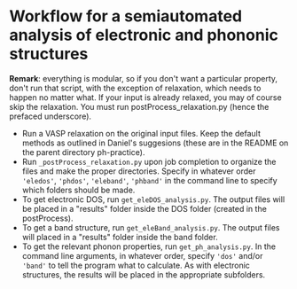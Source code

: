 # Workflow for a semiautomated analysis of electronic and phononic structures

**Remark**: everything is modular, so if you don't want a particular property, don't run that script, with the exception of relaxation, which needs to happen no matter what. If your input is already relaxed, you may of course skip the relaxation. You must run postProcess_relaxation.py (hence the prefaced underscore).

* Run a VASP relaxation on the original input files. Keep the default methods as outlined in Daniel's suggesions (these are in the README on the parent directory ph-practice).
* Run `_postProcess_relaxation.py` upon job completion to organize the files and make the proper directories. Specify in whatever order `'eledos'`, `'phdos'`, `'eleband'`, `'phband'` in the command line to specify which folders should be made.
* To get electronic DOS, run `get_eleDOS_analysis.py`. The output files will be placed in a "results" folder inside the DOS folder (created in the postProcess).
* To get a band structure, run `get_eleBand_analysis.py`. The output files will placed in a "results" folder inside the band folder.
* To get the relevant phonon properties, run `get_ph_analysis.py`. In the command line arguments, in whatever order, specify `'dos'` and/or `'band'` to tell the program what to calculate. As with electronic structures, the results will be placed in the appropriate subfolders.